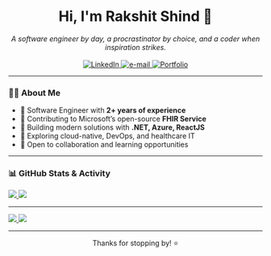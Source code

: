 <h1 align="center">Hi, I'm Rakshit Shind 👋</h1>
<p align="center">
  <i> A software engineer by day, a procrastinator by choice, and a coder when inspiration strikes. </i>
    <br>
    <br>
    <a href="https://www.linkedin.com/in/rakshit-shinde">
        <img src="https://custom-icon-badges.demolab.com/badge/LinkedIn-0A66C2?logo=linkedin-white&logoColor=fff" alt="LinkedIn">
    </a>
    <a href="mailto:rakshitshinde.work@gmail.com">
        <img src="https://img.shields.io/badge/Gmail-D14836?logo=gmail&logoColor=white" alt="e-mail">
    </a>
    <a href="https://yourportfolio.com">
        <img src="https://img.shields.io/badge/Portfolio-00B0B9?style=flat-square&logo=appveyor&logoColor=white" alt="Portfolio">
    </a>
</p>

---

### 👨‍💻 About Me

- 🧠 Software Engineer with **2+ years of experience**
- 🏥 Contributing to Microsoft’s open-source **FHIR Service**
- 🚀 Building modern solutions with **.NET, Azure, ReactJS**
- 🧪 Exploring cloud-native, DevOps, and healthcare IT
- 🧰 Open to collaboration and learning opportunities

---


### 📊 GitHub Stats & Activity
<p>

<a href="https://github.com/wervlad">
    <img src="https://github-readme-stats.vercel.app/api?username=rakshit4045&show_icons=true&count_private=true&hide=prs&theme=radical" />
</a>
<a href="https://github.com/wervlad">
    <img src="https://github-readme-stats.vercel.app/api/top-langs/?username=rakshit4045&layout=compact&theme=radical" />
</a>

<hr>

<a href="https://github.com/wervlad">
    <img src="https://github-readme-streak-stats.herokuapp.com/?user=Rakshit4045&hide_border=true&card_width=338&theme=transparent" />
</a>

<a href="https://github.com/wervlad">
    <img src="http://github-profile-summary-cards.vercel.app/api/cards/stats?username=Rakshit4045&theme=transparent" />
</a>
</p>

---

<p align="center">Thanks for stopping by! ⭐️</p>

